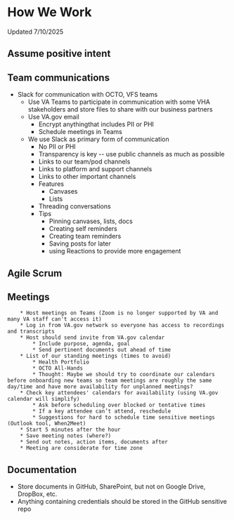 # How We Work
Updated 7/10/2025

## Assume positive intent

## Team communications
- Slack for communication with OCTO, VFS teams
    * Use VA Teams to participate in communication with some VHA stakeholders and store files to share with our business partners 
    * Use VA.gov email
        * Encrypt anythingthat includes PII or PHI
        * Schedule meetings in Teams
    * We use Slack as primary form of communication
        * No PII or PHI
        * Transparency is key -- use public channels as much as possible
        * Links to our team/pod channels
        * Links to platform and support channels 
        * Links to other important channels 
        * Features
            * Canvases
            * Lists
        * Threading conversations 
        * Tips
            * Pinning canvases, lists, docs
            * Creating self reminders
            * Creating team reminders
            * Saving posts for later
            * using Reactions to provide more engagement

## Agile Scrum

## Meetings
        * Host meetings on Teams (Zoom is no longer supported by VA and many VA staff can't access it)
        * Log in from VA.gov network so everyone has access to recordings and transcripts
        * Host should send invite from VA.gov calendar
            * Include purpose, agenda, goal
            * Send pertinent documents out ahead of time 
        * List of our standing meetings (times to avoid)
            * Health Portfolio
            * OCTO All-Hands
            * Thought: Maybe we should try to coordinate our calendars before onboarding new teams so team meetings are roughly the same day/time and have more availability for unplanned meetings?
        * Check key attendees' calendars for availability (using VA.gov calendar will simplify)
            * Ask before scheduling over blocked or tentative times 
            * If a key attendee can’t attend, reschedule 
            * Suggestions for hard to schedule time sensitive meetings (Outlook tool, When2Meet)
        * Start 5 minutes after the hour
        * Save meeting notes (where?)
        * Send out notes, action items, documents after
        * Meeting are considerate for time zone

## Documentation
- Store documents in GitHub, SharePoint, but not on Google Drive, DropBox, etc.
- Anything containing credentials should be stored in the GitHub sensitive repo
